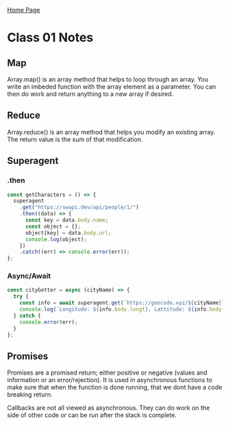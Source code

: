 [Home Page](https://devaoc.github.io/reading-notes/)

# Class 01 Notes

## Map

Array.map() is an array method that helps to loop through an array. You write an imbeded function with the array element as a parameter. You can then do work and return anything to a new array if desired.

## Reduce

Array.reduce() is an array method that helps you modify an existing array. The return value is the sum of that modification.

## Superagent

### .then

```javascript
const getCharacters = () => {
  superagent
    .get("https://swapi.dev/api/people/1/")
    .then((data) => {
      const key = data.body.name;
      const object = {};
      object[key] = data.body.url;
      console.log(object);
    })
    .catch((err) => console.error(err));
};
```

### Async/Await

```javascript
const cityGetter = async (cityName) => {
  try {
    const info = await superagent.get(`https://geocode.xyz/${cityName}?json=1`);
    console.log(`Longitude: ${info.body.longt}, Lattitude: ${info.body.latt}`);
  } catch {
    console.error(err);
  }
};
```

## Promises

Promises are a promised return; either positive or negative (values and information or an error/rejection). It is used in asynchronous functions to make sure that when the function is done running, that we dont have a code breaking return.

Callbacks are not all viewed as asynchronous. They can do work on the side of other code or can be run after the stack is complete.
